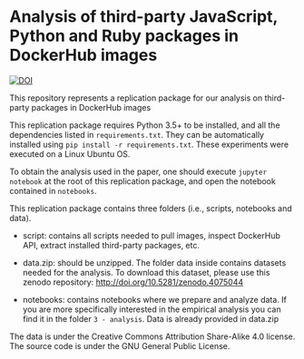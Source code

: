 # Analysis of third-party JavaScript, Python and Ruby packages in DockerHub images

[![DOI](https://zenodo.org/badge/302613922.svg)](https://zenodo.org/badge/latestdoi/302613922)

This repository represents a replication package for our analysis on third-party packages in DockerHub images

This replication package requires Python 3.5+ to be installed, and all the dependencies listed in ``requirements.txt``.
They can be automatically installed using ``pip install -r requirements.txt``. 
These experiments were executed on a Linux Ubuntu OS.

To obtain the analysis used in the paper, one should execute ``jupyter notebook`` at the root of this replication package, and open the notebook contained in ``notebooks``.

This replication package contains three folders (i.e., scripts, notebooks and data).
- script: contains all scripts needed to pull images, inspect DockerHub API, extract installed third-party packages, etc.
- data.zip: should be unzipped. The folder data inside contains datasets needed for the analysis. To download this dataset, please use this zenodo repository: http://doi.org/10.5281/zenodo.4075044

- notebooks: contains notebooks where we prepare and analyze data. If you are more specifically interested in the empirical analysis you can find it in the folder ``3 - analysis``. Data is already provided in data.zip

The data is under the Creative Commons Attribution Share-Alike 4.0 license.
The source code is under the GNU General Public License.
